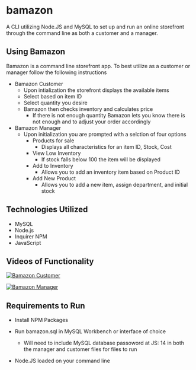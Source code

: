 # bamazon

A CLI utilizing Node.JS and MySQL to set up and run an online storefront through the command line as both a customer and a manager.

## Using Bamazon

Bamazon is a command line storefront app. To best utilize as a customer or manager follow the following instructions
* Bamazon Customer
    * Upon intialization the storefront displays the available items
    * Select based on item ID 
    * Select quantity you desire
    * Bamazon then checks inventory and calculates price
        * If there is not enough quantity Bamazon lets you know there is not enough and to adjust your order accordingly
* Bamazon Manager
    * Upon initialization you are prompted with a selction of four options
        * Products for sale
            * Displays all characteristics for an item ID, Stock, Cost
        * View Low Inventory
            * If stock falls below 100 the item will be displayed
        * Add to Inventory
            * Allows you to add an inventory item based on Product ID
        * Add New Product
            * Allows you to add a new item, assign department, and initial stock

## Technologies Utilized

* MySQL
* Node.js
* Inquirer NPM
* JavaScript

## Videos of Functionality 

[![Bamazon Customer](http://img.youtube.com/vi/HrEV0kmzvcc/0.jpg)](http://www.youtube.com/watch?v=HrEV0kmzvcc)

[![Bamazon Manager](http://img.youtube.com/vi/wm0xDf39csU/0.jpg)](http://www.youtube.com/watch?v=wm0xDf39csU)

## Requirements to Run

* Install NPM Packages

* Run bamazon.sql in MySQL Workbench or interface of choice
    * Will need to include MySQL database passoword at JS: 14 in both the manager and customer files for files to run

* Node.JS loaded on your command line 


